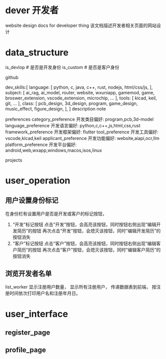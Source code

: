 # dever 开发者
website design docs for developer thing
该文档描述开发者相关页面的网站设计


# data_structure
is_devlop # 是否是开发身份
is_custom # 是否是客户身份

github

dev_skills:[
    language: [
        python,
        c,
        java,
        c++,
        rust,
        nodejs,
        html/css/js,
    ],
    subject: [
        ai_rag,
        ai_model,
        router,
        website,
        wxuniapp,
        gamemod,
        game,
        broswer_extension,
        vscode_extension,
        microchip,
        ...
    ],
    tools: [
        kicad,
        keil,
        git,
        ...
    ],
    class: [
        pcb_design,
        3d_design,
        program,
        game_design,
        music_effect,
        figure_design,
    ],
]
description
note

preferences
category_preference  开发类目偏好: program,pcb,3d-model
language_preference  开发语言偏好: python,c,c++,js,html,css,rust
framework_preference 开发框架偏好: flutter
tool_preference      开发工具偏好: vscode,kicad,keil
applicant_preference 开发功能偏好: website,aiapi,ocr,llm
platform_preference  开发平台偏好: android,web,wxapp,windows,macos,isos,linux

projects



# user_operation
## 用户设置身份标记
在身份栏有设置用户是否是开发或客户的标记按钮，
1. “开发”标记按钮
点击“开发”按钮，会高亮该按钮，同时按钮右侧出现“编辑开发简历”的按钮
再次点击“开发”按钮，会熄灭该按钮，同时“编辑开发简历”的按钮消失
2. “客户”标记按钮
点击“客户”按钮，会高亮该按钮，同时按钮右侧出现“编辑客户简历”的按钮
再次点击“客户”按钮，会熄灭该按钮，同时“编辑客户简历”的按钮消失
## 浏览开发者名单
list_worker
显示注册用户数量，
显示所有注册用户，
传递数据表到前端，
按注册时间依次打印用户名和注册年月日。

# user_interface

## register_page

## profile_page